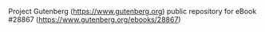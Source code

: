 Project Gutenberg (https://www.gutenberg.org) public repository for eBook #28867 (https://www.gutenberg.org/ebooks/28867)
